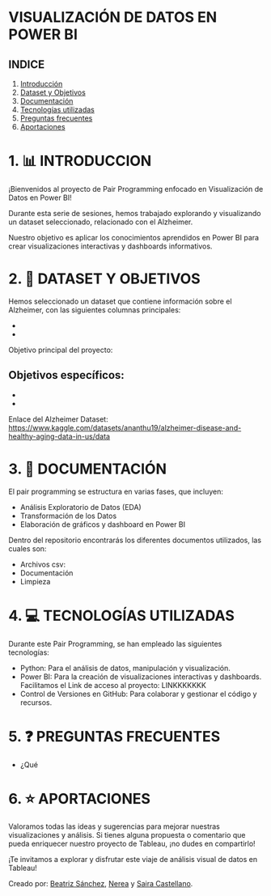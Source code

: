 # VISUALIZACIÓN DE DATOS EN POWER BI

## INDICE
1. [Introducción](#1-introducción)
2. [Dataset y Objetivos](#2-dataset)
3. [Documentación](#2-documentacion)
4. [Tecnologías utilizadas](#3-tecnolgias-utilizadas)
5. [Preguntas frecuentes](#4-preguntas-frecuentes)
6. [Aportaciones](#5-aportaciones)

# 1. 📊 INTRODUCCION 

¡Bienvenidos al proyecto de Pair Programming enfocado en Visualización de Datos en Power BI!

Durante esta serie de sesiones, hemos trabajado explorando y visualizando un dataset seleccionado, relacionado con el Alzheimer.

Nuestro objetivo es aplicar los conocimientos aprendidos en Power BI para crear visualizaciones interactivas y dashboards informativos.

# 2. 🎼 DATASET Y OBJETIVOS 

Hemos seleccionado un dataset que contiene información sobre el Alzheimer, con las siguientes columnas principales:

- 
-

Objetivo principal del proyecto:

Objetivos específicos:
- 
-
-

Enlace del Alzheimer Dataset: https://www.kaggle.com/datasets/ananthu19/alzheimer-disease-and-healthy-aging-data-in-us/data

# 3. 📄 DOCUMENTACIÓN 

El pair programming se estructura en varias fases, que incluyen:

- Análisis Exploratorio de Datos (EDA)
- Transformación de los Datos
- Elaboración de gráficos y dashboard en Power BI

Dentro del repositorio encontrarás los diferentes documentos utilizados, las cuales son:
- Archivos csv: 
- Documentación
- Limpieza


# 4. 💻 TECNOLOGÍAS UTILIZADAS 

Durante este Pair Programming, se han empleado las siguientes tecnologías:

- Python: Para el análisis de datos, manipulación y visualización.
- Power BI: Para la creación de visualizaciones interactivas y dashboards. Facilitamos el Link de acceso al proyecto: LINKKKKKKK
- Control de Versiones en GitHub: Para colaborar y gestionar el código y recursos.

# 5. ❓ PREGUNTAS FRECUENTES 

- ¿Qué 

# 6. ⭐ APORTACIONES 

Valoramos todas las ideas y sugerencias para mejorar nuestras visualizaciones y análisis. Si tienes alguna propuesta o comentario que pueda enriquecer nuestro proyecto de Tableau, ¡no dudes en compartirlo!

¡Te invitamos a explorar y disfrutar este viaje de análisis visual de datos en Tableau!


Creado por: [Beatriz Sánchez](https://github.com/BSReguera), [Nerea](https://github.com/Dondiz) y [Saira Castellano](https://github.com/saira2911).
